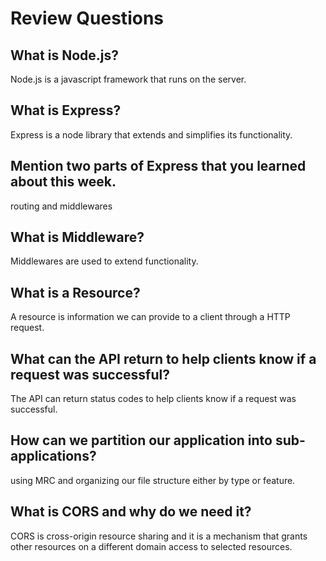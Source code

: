 # Review Questions

## What is Node.js?

Node.js is a javascript framework that runs on the server.

## What is Express?

Express is a node library that extends and simplifies its functionality.

## Mention two parts of Express that you learned about this week.

routing and middlewares

## What is Middleware?

Middlewares are used to extend functionality. 

## What is a Resource?

A resource is information we can provide to a client through a HTTP request.

## What can the API return to help clients know if a request was successful?

The API can return status codes to help clients know if a request was successful.

## How can we partition our application into sub-applications?

using MRC and organizing our file structure either by type or feature.

## What is CORS and why do we need it?

CORS is cross-origin resource sharing and it is a mechanism that grants other resources on a different domain access to selected resources.
